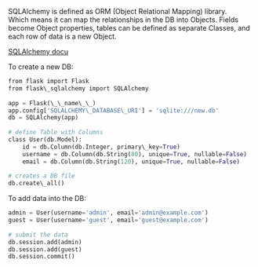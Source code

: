 


  
SQLAlchemy is defined as ORM (Object Relational Mapping) library.   
Which means it can map the relationships in the DB into Objects. Fields become Object properties, tables can be defined as separate Classes, and each row of data is a new Object.  
  
[SQLAlchemy docu](https://flask-sqlalchemy.palletsprojects.com/en/2.x/quickstart/)  
  
To create a new DB:  
  

```python
from flask import Flask  
from flask\_sqlalchemy import SQLAlchemy  
  
app = Flask(\_\_name\_\_)  
app.config['SQLALCHEMY\_DATABASE\_URI'] = 'sqlite:///new.db'  
db = SQLAlchemy(app)  
  
# define Table with Columns  
class User(db.Model):  
    id = db.Column(db.Integer, primary\_key=True)  
    username = db.Column(db.String(80), unique=True, nullable=False)  
    email = db.Column(db.String(120), unique=True, nullable=False)  
  
# creates a DB file  
db.create\_all()
```
  
  
To add data into the DB:  
  

```python
admin = User(username='admin', email='admin@example.com')  
guest = User(username='guest', email='guest@example.com')  
  
# submit the data  
db.session.add(admin)  
db.session.add(guest)  
db.session.commit()
```
  
  
  
  
